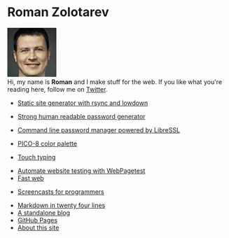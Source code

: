# Roman Zolotarev

<img class="avatar" src="/avatar.jpg" width="112" height="112" alt="Avatar"><br>
Hi, my name is **Roman** and I make stuff for the web.
If you like what you're reading here,
follow me on [Twitter](https://twitter.com/romanzolotarev).

- [Static site generator with rsync and lowdown](/ssg.html "2018-04-03")
<!-- - [Upgrade OpenBSD](/openbsd/upgrade.html "2018-04-03") -->
- [Strong human readable password generator](/diceware.html "2018-03-30")
<!-- - [Change time zone in OpenBSD](/openbsd/timezone.html "2018-03-16") -->
<!-- - [Backup with borg](/borg.html "2018-03-02") -->
<!-- - [Mount drives on OpenBSD](/openbsd/mount.html "2018-03-01") -->
<!-- - [Printing with CUPS](/printing.html "2018-02-27") -->
<!-- - [Why OpenBSD?](/openbsd/why.html "2017-11-25") -->
<!-- - [Enable full disk encryption on OpenBSD](/openbsd/fde.html "2017-11-02") -->
- [Command line password manager powered by LibreSSL](/pass.html "2017-10-10")
<!-- - [Configure YubiKey for login and SSH on OpenBSD](/openbsd/yubikey.html "2017-09-21") -->
<!-- - [Try OpenBSD](/openbsd/try.html "2017-09-20") -->
<!-- - [Why Vim](/why-vim.html "2017-08-26") -->
<!-- - [macOS Keychain](/keychain.html "2017-05-16") -->
<!-- - [SSH keys](/ssh.html "2017-05-01") -->
<!-- - [GitHub and the command line](/github.html "2017-04-16") -->
- [PICO-8 color palette](/pico-8-color-palette/index.html "2016-12-04")
<!-- - [Jekyll](/jekyll.html "2016-11-22") -->
- [Touch typing](/typing.html "2016-11-19")
<!-- - [Start with Elm](/elm.html "2016-11-14") -->
- [Automate website testing with WebPagetest](/webpagetest.html "2016-11-14")
- [Fast web](/fast.html "2016-11-13")
<!-- - [Pagination](/pagination.html "2016-10-26") -->
- [Screencasts for programmers](/screencasts.html "2016-10-25")
<!-- - [TextEdit.app](/textedit.html "2016-09-17") -->
- [Markdown in twenty four lines](/markdown.html "2016-08-30")
- [A standalone blog](/standalone.html "2016-08-23")
- [GitHub Pages](/github-pages.html "2016-08-18")
- [About this site](/about.html "2016-08-01")
